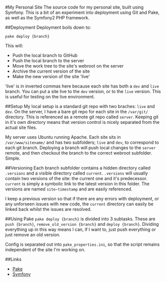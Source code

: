 #My Personal Site
The source code for my personal site, built using Symfony. This is a bit of an experiment into 
deployment using Git and Pake, as well as the Symfony2 PHP framework.

##Deployment
Deployment boils down to:

```
pake deploy {branch}
```

This will:

- Push the local branch to GitHub
- Push the local branch to the server
- Move the work tree to the site's webroot on the server
- Archive the current version of the site
- Make the new version of the site 'live'

'live' is in inverted commas here because each site has both a `dev` and `live` branch. You can put
a site live to the `dev` version, or to the `live` version. This is useful for testing on the live
environment.

##Setup
My local setup is a standard git repo with two braches: `live` and `dev`. On the server, I have a
bare git repo for each site in the `/var/git/` directory. This is referenced as a remote git repo called
`server`. Keeping git in it's own directory means that version control is nicely separated from
the actual site files.

My server uses Ubuntu running Apache. Each site sits in `/var/www/sitename/` and has two subfolders;
`live` and `dev`, to correspond to each git branch. Deploying a branch will push local changes
to the `server` remote, and then checkout the branch to the correct webroot subfolder. Simple.

##Versioning
Each branch subfolder contains a hidden directory called `.versions` and a visible directory called
`current`. `.versions` will usually contain two versions of the site: the current one and it's
predecessor. `current` is simply a symbolic link to the latest version in this folder. The versions
are named `site~timestamp` and are easily referenced.

I keep a previous version so that if there are any errors with deployment, or any unforseen issues with new
code, the `current` directory can easily be linked back whilst the issues are resolved.

##Using Pake
`pake deploy {branch}` is divided into 3 subtasks. These are `push {branch}`, `remove_old_version {branch}`
and `deploy {branch}`. Dividing everything up in this way means I can, if I want to, just push everything or just
remove an old version.

Config is separated out into `pake_properties.ini`, so that the script remains independent of the site I'm working on.

##Links

- [Pake](https://github.com/indeyets/pake "Pake")
- [Symfony](http://symfony.com/ "Symfony")

